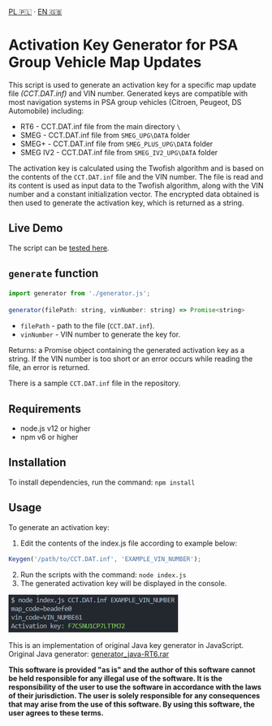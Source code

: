 [PL 🇵🇱](https://github.com/HotFr1dge/psa-maps-activation-tool/blob/main/readme.pl-PL.md) · [EN 🇬🇧](https://github.com/HotFr1dge/psa-maps-activation-tool/blob/main/readme.md)

# Activation Key Generator for PSA Group Vehicle Map Updates

This script is used to generate an activation key for a specific map update file _(CCT.DAT.inf)_ and VIN number. Generated keys are compatible with most navigation systems in PSA group vehicles (Citroen, Peugeot, DS Automobile) including:

-   RT6 - CCT.DAT.inf file from the main directory `\`
-   SMEG - CCT.DAT.inf file from `SMEG_UPG\DATA` folder
-   SMEG+ - CCT.DAT.inf file from `SMEG_PLUS_UPG\DATA` folder
-   SMEG IV2 - CCT.DAT.inf file from `SMEG_IV2_UPG\DATA` folder

The activation key is calculated using the Twofish algorithm and is based on the contents of the `CCT.DAT.inf` file and the VIN number. The file is read and its content is used as input data to the Twofish algorithm, along with the VIN number and a constant initialization vector. The encrypted data obtained is then used to generate the activation key, which is returned as a string.

## Live Demo
The script can be [tested here]([https://hotfr1dge.pl/mapskeygen/](https://hotfr1dge.pl/psa/mapskeygen/)).

## `generate` function
```js
import generator from './generator.js';

generator(filePath: string, vinNumber: string) => Promise<string>
```

-   `filePath` - path to the file (`CCT.DAT.inf`).
-   `vinNumber` - VIN number to generate the key for.

Returns: a Promise object containing the generated activation key as a string. If the VIN number is too short or an error occurs while reading the file, an error is returned.

There is a sample `CCT.DAT.inf` file in the repository.

## Requirements

-   node.js v12 or higher
-   npm v6 or higher

## Installation

To install dependencies, run the command: `npm install`

## Usage

To generate an activation key:
  1. Edit the contents of the index.js file according to example below:
  ```js
  Keygen('/path/to/CCT.DAT.inf', 'EXAMPLE_VIN_NUMBER');
  ```
  2. Run the scripts with the command: `node index.js`
  3. The generated activation key will be displayed in the console.

![Screenshoot](https://github.com/HotFr1dge/psa-maps-activation-tool/blob/main/screenshoot.png?raw=true)

This is an implementation of original Java key generator in JavaScript. Original Java generator: [generator_java-RT6.rar](https://www63.zippyshare.com/v/gVitj91m/file.html)

**This software is provided "as is" and the author of this software cannot be held responsible for any illegal use of the software. It is the responsibility of the user to use the software in accordance with the laws of their jurisdiction. The user is solely responsible for any consequences that may arise from the use of this software. By using this software, the user agrees to these terms.**

